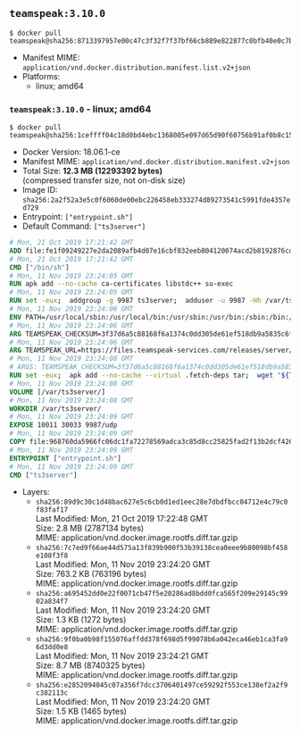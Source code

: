 ## `teamspeak:3.10.0`

```console
$ docker pull teamspeak@sha256:8713397957e00c47c3f32f7f37bf66cb889e822877c0bfb40e0c7b1cfbf3fb8c
```

-	Manifest MIME: `application/vnd.docker.distribution.manifest.list.v2+json`
-	Platforms:
	-	linux; amd64

### `teamspeak:3.10.0` - linux; amd64

```console
$ docker pull teamspeak@sha256:1ceffff04c18d0bd4ebc1368005e097d65d90f60756b91af0b8c15851319b268
```

-	Docker Version: 18.06.1-ce
-	Manifest MIME: `application/vnd.docker.distribution.manifest.v2+json`
-	Total Size: **12.3 MB (12293392 bytes)**  
	(compressed transfer size, not on-disk size)
-	Image ID: `sha256:2a2f52a3e5c0f6060de00ebc226458eb333274d89273541c5991fde4357ed729`
-	Entrypoint: `["entrypoint.sh"]`
-	Default Command: `["ts3server"]`

```dockerfile
# Mon, 21 Oct 2019 17:21:42 GMT
ADD file:fe1f09249227e2da2089afb4d07e16cbf832eeb804120074acd2b8192876cd28 in / 
# Mon, 21 Oct 2019 17:21:42 GMT
CMD ["/bin/sh"]
# Mon, 11 Nov 2019 23:24:05 GMT
RUN apk add --no-cache ca-certificates libstdc++ su-exec
# Mon, 11 Nov 2019 23:24:05 GMT
RUN set -eux;  addgroup -g 9987 ts3server;  adduser -u 9987 -Hh /var/ts3server -G ts3server -s /sbin/nologin -D ts3server;  mkdir -p /var/ts3server /var/run/ts3server;  chown ts3server:ts3server /var/ts3server /var/run/ts3server
# Mon, 11 Nov 2019 23:24:06 GMT
ENV PATH=/usr/local/sbin:/usr/local/bin:/usr/sbin:/usr/bin:/sbin:/bin:/opt/ts3server
# Mon, 11 Nov 2019 23:24:06 GMT
ARG TEAMSPEAK_CHECKSUM=3f37d6a5c88168f6a1374c0dd305de61ef518db9a5835c6fc755b3eb4e85b51d
# Mon, 11 Nov 2019 23:24:06 GMT
ARG TEAMSPEAK_URL=https://files.teamspeak-services.com/releases/server/3.10.0/teamspeak3-server_linux_alpine-3.10.0.tar.bz2
# Mon, 11 Nov 2019 23:24:08 GMT
# ARGS: TEAMSPEAK_CHECKSUM=3f37d6a5c88168f6a1374c0dd305de61ef518db9a5835c6fc755b3eb4e85b51d TEAMSPEAK_URL=https://files.teamspeak-services.com/releases/server/3.10.0/teamspeak3-server_linux_alpine-3.10.0.tar.bz2
RUN set -eux;  apk add --no-cache --virtual .fetch-deps tar;  wget "${TEAMSPEAK_URL}" -O server.tar.bz2;  echo "${TEAMSPEAK_CHECKSUM} *server.tar.bz2" | sha256sum -c -;  mkdir -p /opt/ts3server;  tar -xf server.tar.bz2 --strip-components=1 -C /opt/ts3server;  rm server.tar.bz2;  apk del .fetch-deps;  mv /opt/ts3server/*.so /opt/ts3server/redist/* /usr/local/lib;  ldconfig /usr/local/lib;  chown -R ts3server:ts3server /opt/ts3server
# Mon, 11 Nov 2019 23:24:08 GMT
VOLUME [/var/ts3server/]
# Mon, 11 Nov 2019 23:24:08 GMT
WORKDIR /var/ts3server/
# Mon, 11 Nov 2019 23:24:09 GMT
EXPOSE 10011 30033 9987/udp
# Mon, 11 Nov 2019 23:24:09 GMT
COPY file:968760da5966fc06dc1fa72278569adca3c85d8cc25825fad2f13b2dcf4261c4 in /opt/ts3server 
# Mon, 11 Nov 2019 23:24:09 GMT
ENTRYPOINT ["entrypoint.sh"]
# Mon, 11 Nov 2019 23:24:09 GMT
CMD ["ts3server"]
```

-	Layers:
	-	`sha256:89d9c30c1d48bac627e5c6cb0d1ed1eec28e7dbdfbcc04712e4c79c0f83faf17`  
		Last Modified: Mon, 21 Oct 2019 17:22:48 GMT  
		Size: 2.8 MB (2787134 bytes)  
		MIME: application/vnd.docker.image.rootfs.diff.tar.gzip
	-	`sha256:7c7ed9f66ae44d575a13f839b900f53b39138cea0eee9b80098bf458e108f3f8`  
		Last Modified: Mon, 11 Nov 2019 23:24:20 GMT  
		Size: 763.2 KB (763196 bytes)  
		MIME: application/vnd.docker.image.rootfs.diff.tar.gzip
	-	`sha256:a695452dd0e22f0071cb47f5e20286ad8bdd0fca565f209e29145c9902a834f7`  
		Last Modified: Mon, 11 Nov 2019 23:24:20 GMT  
		Size: 1.3 KB (1272 bytes)  
		MIME: application/vnd.docker.image.rootfs.diff.tar.gzip
	-	`sha256:9f0ba0b98f155076affdd378f698d5f99078b6a042eca46eb1ca3fa96d3dd0e8`  
		Last Modified: Mon, 11 Nov 2019 23:24:21 GMT  
		Size: 8.7 MB (8740325 bytes)  
		MIME: application/vnd.docker.image.rootfs.diff.tar.gzip
	-	`sha256:e2852094045c07a356f7dcc3706401497ce59292f553ce138ef2a2f9c382113c`  
		Last Modified: Mon, 11 Nov 2019 23:24:20 GMT  
		Size: 1.5 KB (1465 bytes)  
		MIME: application/vnd.docker.image.rootfs.diff.tar.gzip
